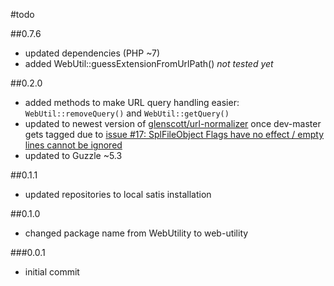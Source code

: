#todo

##0.7.6

 - updated dependencies (PHP ~7)
 - added WebUtil::guessExtensionFromUrlPath() *not tested yet*

##0.2.0

 - added methods to make URL query handling easier: `WebUtil::removeQuery()` and `WebUtil::getQuery()`
 - updated to newest version of [glenscott/url-normalizer](https://github.com/glenscott/url-normalizer/) once dev-master gets tagged due to [issue #17: SplFileObject Flags have no effect / empty lines cannot be ignored](https://github.com/glenscott/url-normalizer/issues/17)
 - updated to Guzzle ~5.3
 
##0.1.1

 - updated repositories to local satis installation

##0.1.0

 - changed package name from WebUtility to web-utility

###0.0.1

 - initial commit
